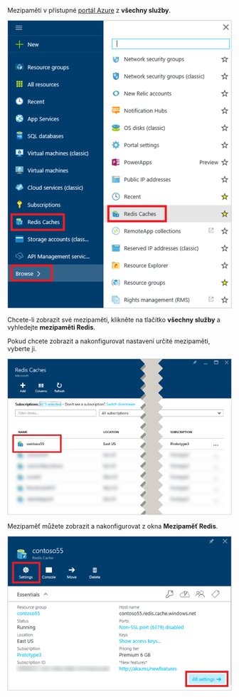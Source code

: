 Mezipaměti v přístupné [portál Azure](https://portal.azure.com) z **všechny služby**.

![Okno procházení Azure Redis Cache](media/redis-cache-browse/redis-cache-browse.png)

Chcete-li zobrazit své mezipaměti, klikněte na tlačítko **všechny služby** a vyhledejte **mezipaměti Redis**. 

Pokud chcete zobrazit a nakonfigurovat nastavení určité mezipaměti, vyberte ji.

![Seznam mezipamětí Azure Redis v okně Procházet](media/redis-cache-browse/redis-caches.png)

Mezipaměť můžete zobrazit a nakonfigurovat z okna **Mezipaměť Redis**.

![Všechna nastavení mezipaměti Redis](media/redis-cache-browse/redis-cache-blade.png)

